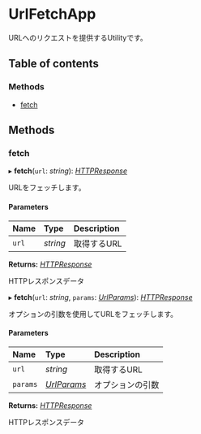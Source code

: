 # UrlFetchApp


URLへのリクエストを提供するUtilityです。

## Table of contents

### Methods

- [fetch](urlfetchapp.md#fetch)

## Methods

### fetch

▸ **fetch**(`url`: *string*): [*HTTPResponse*](httpresponse.md)

URLをフェッチします。

#### Parameters

| Name | Type | Description |
| :------ | :------ | :------ |
| `url` | *string* | 取得するURL |

**Returns:** [*HTTPResponse*](httpresponse.md)

HTTPレスポンスデータ

▸ **fetch**(`url`: *string*, `params`: [*UrlParams*](urlparams.md)): [*HTTPResponse*](httpresponse.md)

オプションの引数を使用してURLをフェッチします。

#### Parameters

| Name | Type | Description |
| :------ | :------ | :------ |
| `url` | *string* | 取得するURL |
| `params` | [*UrlParams*](urlparams.md) | オプションの引数 |

**Returns:** [*HTTPResponse*](httpresponse.md)

HTTPレスポンスデータ
